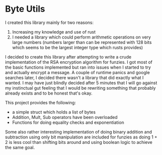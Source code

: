 # Byte Utils
I created this library mainly for two reasons:
1) Increasing my knowledge and use of rust
2) I needed a library which could perform arithmetic operations on very large numbers 
(numbers larger than can be represented with 128 bits which seems to be the largest integer type which rusts provides)

I decided to create this library after attempting to write a crude implementation of the RSA encryption algorithm for
funzies. I got most of the basic functions implemented but ran into issues when I started to try and actually encrypt
a message. A couple of runtime panics and google searches later, I decided there wasn't a library that did exactly what
I wanted. I may have just blindly decided after 5 minutes that I will go against my instinctual gut feeling that I 
would be rewriting something that probably already exists and to be honest that's okay.

This project provides the following:
* a simple struct which holds a list of bytes
* Addition, Mult, Sub operators have been overloaded
* Functions for doing equality checks and exponentiation

Some also rather interesting implementation of doing binary addition and subtraction using only bit manipulation are
included for funzies as doing 1 + 2 is less cool than shifting bits around and using boolean logic to achieve the same
goal.

